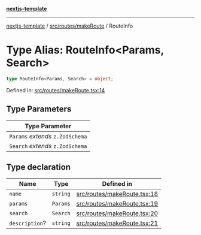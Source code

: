 [**nextjs-template**](../../../../README.md)

---

[nextjs-template](../../../../README.md) / [src/routes/makeRoute](../README.md) / RouteInfo

# Type Alias: RouteInfo\<Params, Search\>

```ts
type RouteInfo<Params, Search> = object;
```

Defined in: [src/routes/makeRoute.tsx:14](https://github.com/Its-Satyajit/nextjs-template/blob/main/src/routes/makeRoute.tsx#L14)

## Type Parameters

| Type Parameter                   |
| -------------------------------- |
| `Params` _extends_ `z.ZodSchema` |
| `Search` _extends_ `z.ZodSchema` |

## Type declaration

| Name                                    | Type     | Defined in                                                                                                                                                |
| --------------------------------------- | -------- | --------------------------------------------------------------------------------------------------------------------------------------------------------- |
| <a id="name"></a> `name`                | `string` | [src/routes/makeRoute.tsx:18](https://github.com/Its-Satyajit/nextjs-template/blob/main/src/routes/makeRoute.tsx#L18) |
| <a id="params"></a> `params`            | `Params` | [src/routes/makeRoute.tsx:19](https://github.com/Its-Satyajit/nextjs-template/blob/main/src/routes/makeRoute.tsx#L19) |
| <a id="search"></a> `search`            | `Search` | [src/routes/makeRoute.tsx:20](https://github.com/Its-Satyajit/nextjs-template/blob/main/src/routes/makeRoute.tsx#L20) |
| <a id="description"></a> `description`? | `string` | [src/routes/makeRoute.tsx:21](https://github.com/Its-Satyajit/nextjs-template/blob/main/src/routes/makeRoute.tsx#L21) |
